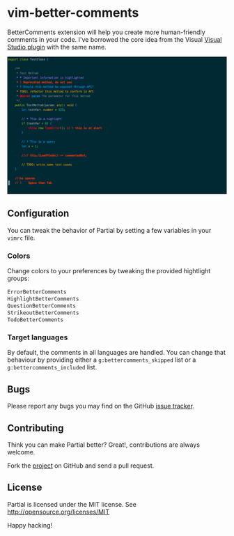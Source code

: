 # vim-better-comments

BetterComments extension will help you create more human-friendly comments in your code.
I've borrowed the core idea from the Visual [Visual Studio plugin](https://github.com/aaron-bond/better-comments) with the same name.

![](images/screenshoot.gif)

## Configuration

You can tweak the behavior of Partial by setting a few variables in your `vimrc` file.

### Colors

Change colors to your preferences by tweaking the provided hightlight groups:

```vim
ErrorBetterComments
HighlightBetterComments
QuestionBetterComments
StrikeoutBetterComments
TodoBetterComments
```

### Target languages

By default, the comments in all languages are handled. You can change that behaviour by providing either a `g:bettercomments_skipped` list or a `g:bettercomments_included` list.

## Bugs

Please report any bugs you may find on the GitHub [issue tracker](http://github.com/jbgutierrez/vim-better-comments/issues).

## Contributing

Think you can make Partial better? Great!, contributions are always welcome.

Fork the [project](http://github.com/jbgutierrez/vim-better-comments) on GitHub and send a pull request.

## License

Partial is licensed under the MIT license.
See http://opensource.org/licenses/MIT

Happy hacking!
